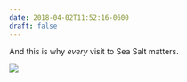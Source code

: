 ```yaml
---
date: 2018-04-02T11:52:16-0600
draft: false
---
```


And this is why _every_ visit to Sea Salt matters.

![](/images/2018/dcc5f19d72.jpg)

